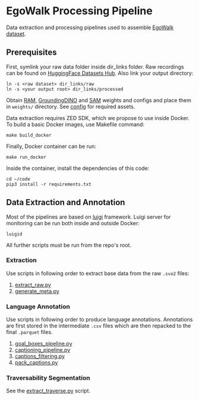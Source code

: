 # EgoWalk Processing Pipeline

Data extraction and processing pipelines used to assemble [EgoWalk dataset](https://huggingface.co/EgoWalk).

## Prerequisites

First, symlink your raw data folder inside dir_links folder. Raw recordings can be found on [HuggingFace Datasets Hub](https://huggingface.co/datasets/EgoWalk/raw-recordings). Also link your output directory:
```shell
ln -s <raw dataset> dir_links/raw
ln -s <your output root> dir_links/processed
```

Obtain [RAM](https://github.com/xinyu1205/recognize-anything), [GroundingDINO](https://github.com/IDEA-Research/GroundingDINO) and [SAM](https://github.com/facebookresearch/segment-anything) weights and configs and place them in `weights/` directory. See [config](config/annotation_boxes.yaml) for required assets.


Data extraction requires ZED SDK, which we propose to use inside Docker. To build a basic Docker images, use Makefile command:
```shell
make build_docker
```

Finally, Docker container can be run:
```shell
make run_docker
```

Inside the container, install the dependencies of this code:
```shell
cd ~/code
pip3 install -r requirements.txt
```

## Data Extraction and Annotation

Most of the pipelines are based on [luigi](https://github.com/spotify/luigi) framework. Luigi server for monitoring can be run both inside and outside Docker:
```shell
luigid
```

All further scripts must be run from the repo's root.

### Extraction

Use scripts in following order to extract base data from the raw `.svo2` files:
1. [extract_raw.py](scripts/extraction/extract_raw.py)
2. [generate_meta.py](scripts/extraction/generate_meta.py)

### Language Annotation

Use scripts in following order to produce language annotations. Annotations are first stored in the intermediate `.csv` files which are then repacked to the final `.parquet` files.
1. [goal_boxes_pipeline.py](scripts/annotation/goal_boxes_pipeline.py)
2. [captioning_pipeline.py](scripts/annotation/captioning_pipeline.py)
3. [captions_filtering.py](scripts/annotation/captions_filtering.py)
4. [pack_captions.py](scripts/annotation/pack_captions.py)

### Traversability Segmentation

See the [extract_traverse.py](scripts/annotation/extract_traverse.py) script.